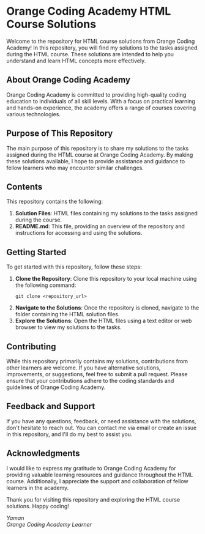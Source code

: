 # Orange Coding Academy HTML Course Solutions

Welcome to the repository for HTML course solutions from Orange Coding Academy! In this repository, you will find my solutions to the tasks assigned during the HTML course. These solutions are intended to help you understand and learn HTML concepts more effectively.

## About Orange Coding Academy

Orange Coding Academy is committed to providing high-quality coding education to individuals of all skill levels. With a focus on practical learning and hands-on experience, the academy offers a range of courses covering various technologies.

## Purpose of This Repository

The main purpose of this repository is to share my solutions to the tasks assigned during the HTML course at Orange Coding Academy. By making these solutions available, I hope to provide assistance and guidance to fellow learners who may encounter similar challenges.

## Contents

This repository contains the following:

1. **Solution Files**: HTML files containing my solutions to the tasks assigned during the course.
2. **README.md**: This file, providing an overview of the repository and instructions for accessing and using the solutions.

## Getting Started

To get started with this repository, follow these steps:

1. **Clone the Repository**: Clone this repository to your local machine using the following command:
   ```
   git clone <repository_url>
   ```
2. **Navigate to the Solutions**: Once the repository is cloned, navigate to the folder containing the HTML solution files.
3. **Explore the Solutions**: Open the HTML files using a text editor or web browser to view my solutions to the tasks.

## Contributing

While this repository primarily contains my solutions, contributions from other learners are welcome. If you have alternative solutions, improvements, or suggestions, feel free to submit a pull request. Please ensure that your contributions adhere to the coding standards and guidelines of Orange Coding Academy.

## Feedback and Support

If you have any questions, feedback, or need assistance with the solutions, don't hesitate to reach out. You can contact me via email or create an issue in this repository, and I'll do my best to assist you.

## Acknowledgments

I would like to express my gratitude to Orange Coding Academy for providing valuable learning resources and guidance throughout the HTML course. Additionally, I appreciate the support and collaboration of fellow learners in the academy.

Thank you for visiting this repository and exploring the HTML course solutions. Happy coding!

*Yaman*  
*Orange Coding Academy Learner*